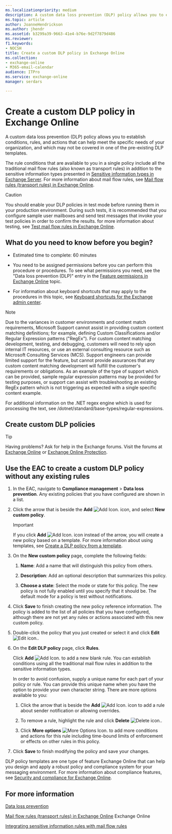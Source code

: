 ```yaml
---
ms.localizationpriority: medium
description: A custom data loss prevention (DLP) policy allows you to establish conditions, rules, and actions that can help meet the specific needs of your organization, and which may not be covered in one of the pre-existing DLP templates.
ms.topic: article
author: JoanneHendrickson
ms.author: jhendr
ms.assetid: b3299a39-9663-41e4-b76e-9d2f7879d486
ms.reviewer: 
f1.keywords:
- NOCSH
title: Create a custom DLP policy in Exchange Online
ms.collection:
- exchange-online
- M365-email-calendar
audience: ITPro
ms.service: exchange-online
manager: serdars

---
```


# Create a custom DLP policy in Exchange Online

A custom data loss prevention (DLP) policy allows you to establish conditions, rules, and actions that can help meet the specific needs of your organization, and which may not be covered in one of the pre-existing DLP templates.

The rule conditions that are available to you in a single policy include all the traditional mail flow rules (also known as transport rules) in addition to the sensitive information types presented in [Sensitive information types in Exchange Server](../../../ExchangeServer/policy-and-compliance/data-loss-prevention/sensitive-information-types.md). For more information about mail flow rules, see [Mail flow rules (transport rules) in Exchange Online](../../security-and-compliance/mail-flow-rules/mail-flow-rules.md).

> [!CAUTION]
> You should enable your DLP policies in test mode before running them in your production environment. During such tests, it is recommended that you configure sample user mailboxes and send test messages that invoke your test policies in order to confirm the results. for more information about testing, see [Test mail flow rules in Exchange Online](../../security-and-compliance/mail-flow-rules/test-mail-flow-rules.md).

## What do you need to know before you begin?

- Estimated time to complete: 60 minutes

- You need to be assigned permissions before you can perform this procedure or procedures. To see what permissions you need, see the "Data loss prevention (DLP)" entry in the [Feature permissions in Exchange Online](../../permissions-exo/feature-permissions.md) topic.

- For information about keyboard shortcuts that may apply to the procedures in this topic, see [Keyboard shortcuts for the Exchange admin center](../../accessibility/keyboard-shortcuts-in-admin-center.md).

> [!NOTE]
> Due to the variances in customer environments and content match requirements, Microsoft Support cannot assist in providing custom content matching definitions; for example, defining Custom Classifications and/or Regular Expression patterns ("RegEx"). For custom content matching development, testing, and debugging, customers will need to rely upon internal IT resources, or use an external consulting resource such as Microsoft Consulting Services (MCS). Support engineers can provide limited support for the feature, but cannot provide assurances that any custom content matching development will fulfill the customer's requirements or obligations. As an example of the type of support which can be provided, sample regular expression patterns may be provided for testing purposes, or support can assist with troubleshooting an existing RegEx pattern which is not triggering as expected with a single specific content example.

For additional information on the .NET regex engine which is used for processing the text, see /dotnet/standard/base-types/regular-expressions.

## Create custom DLP policies

> [!TIP]
> Having problems? Ask for help in the Exchange forums. Visit the forums at [Exchange Online](https://social.technet.microsoft.com/forums/msonline/home?forum=onlineservicesexchange) or [Exchange Online Protection](https://social.technet.microsoft.com/forums/forefront/home?forum=FOPE).

## Use the EAC to create a custom DLP policy without any existing rules

1. In the EAC, navigate to **Compliance management** \> **Data loss prevention**. Any existing policies that you have configured are shown in a list.

2. Click the arrow that is beside the **Add** ![Add Icon.](../../media/ITPro_EAC_AddIcon.gif) icon, and select **New custom policy**.

   > [!IMPORTANT]
   > If you click **Add** ![Add Icon.](../../media/ITPro_EAC_AddIcon.gif) icon instead of the arrow, you will create a new policy based on a template. For more information about using templates, see [Create a DLP policy from a template](create-dlp-policy-from-template.md).

3. On the **New custom policy** page, complete the following fields:

   1. **Name**: Add a name that will distinguish this policy from others.

   2. **Description**: Add an optional description that summarizes this policy.

   3. **Choose a state**: Select the mode or state for this policy. The new policy is not fully enabled until you specify that it should be. The default mode for a policy is test without notifications.

4. Click **Save** to finish creating the new policy reference information. The policy is added to the list of all policies that you have configured, although there are not yet any rules or actions associated with this new custom policy.

5. Double-click the policy that you just created or select it and click **Edit** ![Edit icon.](../../media/ITPro_EAC_EditIcon.gif).

6. On the **Edit DLP policy** page, click **Rules**.

   Click **Add** ![Add Icon.](../../media/ITPro_EAC_AddIcon.gif) to add a new blank rule. You can establish conditions using all the traditional mail flow rules in addition to the sensitive information types.

   In order to avoid confusion, supply a unique name for each part of your policy or rule. You can provide this unique name when you have the option to provide your own character string. There are more options available to you:

   1. Click the arrow that is beside the **Add** ![Add Icon.](../../media/ITPro_EAC_AddIcon.gif) icon to add a rule about sender notification or allowing overrides.

   2. To remove a rule, highlight the rule and click **Delete** ![Delete icon.](../../media/ITPro_EAC_DeleteIcon.gif).

   3. Click **More options** ![More Options Icon.](../../media/ITPro_EAC_MoreOptionsIcon.gif) to add more conditions and actions for this rule including time-bound limits of enforcement or effects on other rules in this policy.

7. Click **Save** to finish modifying the policy and save your changes.

DLP policy templates are one type of feature Exchange Online that can help you design and apply a robust policy and compliance system for your messaging environment. For more information about compliance features, see [Security and compliance for Exchange Online](../../security-and-compliance/security-and-compliance.md).

## For more information

[Data loss prevention](data-loss-prevention.md)

[Mail flow rules (transport rules) in Exchange Online](../../security-and-compliance/mail-flow-rules/mail-flow-rules.md) Exchange Online

[Integrating sensitive information rules with mail flow rules](integrate-sensitive-information-rules.md)
